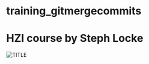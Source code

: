 # training_gitmergecommits
# HZI course by Steph Locke

![TITLE](https://media.giphy.com/media/UO95NWY0PmoWk/giphy.gif)
